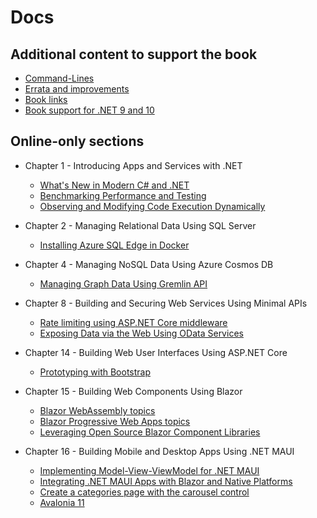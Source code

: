 # Docs

## Additional content to support the book

- [Command-Lines](command-lines.md)
- [Errata and improvements](errata/README.md)
- [Book links](book-links.md)
- [Book support for .NET 9 and 10](dotnet9.md)

## Online-only sections

- Chapter 1 - Introducing Apps and Services with .NET
  - [What's New in Modern C# and .NET](ch01-whats-new.md)
  - [Benchmarking Performance and Testing](ch01-benchmarking.md)
  - [Observing and Modifying Code Execution Dynamically](ch01-dynamic-code.md)

- Chapter 2 - Managing Relational Data Using SQL Server
  - [Installing Azure SQL Edge in Docker](ch02-sql-edge.md)

- Chapter 4 - Managing NoSQL Data Using Azure Cosmos DB
  - [Managing Graph Data Using Gremlin API](ch04-gremlin.md)

- Chapter 8 - Building and Securing Web Services Using Minimal APIs
  - [Rate limiting using ASP.NET Core middleware](ch08-rate-limiting.md)
  - [Exposing Data via the Web Using OData Services](ch08-odata.md)

- Chapter 14 - Building Web User Interfaces Using ASP.NET Core
  - [Prototyping with Bootstrap](ch14-bootstrap.md)

- Chapter 15 - Building Web Components Using Blazor
  - [Blazor WebAssembly topics](ch15-blazor-webassembly.md)
  - [Blazor Progressive Web Apps topics](ch15-blazor-pwa.md)
  - [Leveraging Open Source Blazor Component Libraries](ch15-blazor-libraries.md)

- Chapter 16 - Building Mobile and Desktop Apps Using .NET MAUI
  - [Implementing Model-View-ViewModel for .NET MAUI](ch16-mvvm.md)
  - [Integrating .NET MAUI Apps with Blazor and Native Platforms](ch16-maui-blazor.md)
  - [Create a categories page with the carousel control](ch16-maui-carousel.md)
  - [Avalonia 11](avalonia.md)
